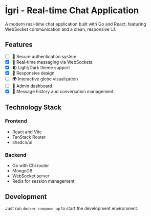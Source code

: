 # İgri - Real-time Chat Application

A modern real-time chat application built with Go and React, featuring WebSocket communication and a clean, responsive UI.

## Features

- [ ] 🔐 Secure authentication system 
- [X] 💬 Real-time messaging via WebSockets
- [X] 🌓 Light/Dark theme support
- [X] 📱 Responsive design
- [ ] 🌍 Interactive globe visualization
- [ ] 👑 Admin dashboard
- [X] 💾 Message history and conversation management

## Technology Stack

### Frontend
- React and Vite
- TanStack Router
- shadcn/ui

### Backend
- Go with Chi router
- MongoDB
- WebSocket server
- Redis for session management

## Development
Just run `docker-compose up` to start the development environment. 